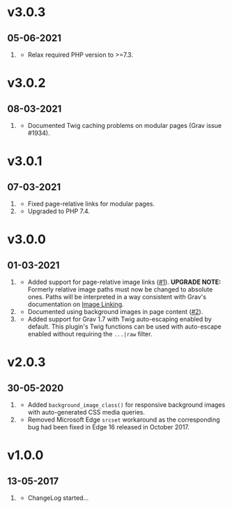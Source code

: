 # v3.0.3
## 05-06-2021

1. [](#improved)
    * Relax required PHP version to >=7.3.

# v3.0.2
## 08-03-2021

1. [](#improved)
    * Documented Twig caching problems on modular pages (Grav issue #1934).

# v3.0.1
## 07-03-2021

1. [](#bugfix)
    * Fixed page-relative links for modular pages.
1. [](#improved)
    * Upgraded to PHP 7.4.

# v3.0.0
## 01-03-2021

1. [](#new)
    * Added support for page-relative image links ([#1](https://github.com/OliverO2/grav-plugin-responsive-images/issues/1)). **UPGRADE NOTE:** Formerly relative image paths must now be changed to absolute ones. Paths will be interpreted in a way consistent with Grav's documentation on [Image Linking](https://learn.getgrav.org/16/content/image-linking).
1. [](#improved)
    * Documented using background images in page content ([#2](https://github.com/OliverO2/grav-plugin-responsive-images/issues/2)).
1. [](#improved)
    * Added support for Grav 1.7 with Twig auto-escaping enabled by default. This plugin's Twig functions can be used with auto-escape enabled without requiring the `...|raw` filter.

# v2.0.3
## 30-05-2020

1. [](#new)
    * Added `background_image_class()` for responsive background images with auto-generated CSS media queries.
1. [](#improved)
    * Removed Microsoft Edge `srcset` workaround as the corresponding bug had been fixed in Edge 16 released in October 2017.

# v1.0.0
## 13-05-2017

1. [](#new)
    * ChangeLog started...
